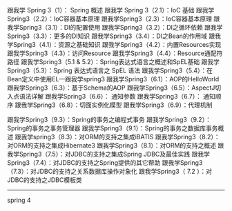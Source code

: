 跟我学 Spring 3（1）： Spring 概述
跟我学 Spring 3（2.1）：IoC 基础 
跟我学Spring3（2.2）：IoC容器基本原理
跟我学Spring3（2.3）：IoC容器基本原理
跟我学Spring3（3.1）：DI的配置使用
跟我学Spring3（3.2）：DI之循环依赖
跟我学Spring3（3.3）：更多的DI知识
跟我学Spring3（3.4）：DI之Bean的作用域
跟我学Spring3（4.1）：资源之基础知识
跟我学Spring3（4.2）：内置Resources实现
跟我学Spring3（4.3）：访问Resource
跟我学Spring3（4.4）：Resource通配符路径
跟我学Spring3（5.1 & 5.2）：Spring表达式语言之概述和SpEL基础
跟我学Spring3（5.3）：Spring 表达式语言之 SpEL 语法
跟我学Spring3（5.4）：在Bean定义中使用EL—跟我学spring3
跟我学Spring3（6.1）：AOP的HelloWorld
跟我学Spring3（6.3）：基于Schema的AOP
跟我学Spring3（6.5）：AspectJ切入点语法详解
跟我学Spring3（6.6）： 通知参数 
跟我学Spring3（6.7）： 通知顺序
跟我学Spring3（6.8）：切面实例化模型
跟我学Spring3（6.9）：代理机制

跟我学Spring3（9.3）：Spring的事务之编程式事务
跟我学Spring3（9.2）：Spring的事务之事务管理器
跟我学Spring3（9.1）：Spring的事务之数据库事务概述
跟我学spring3（8.3）：对ORM的支持之集成iBATIS
跟我学Spring3（8.2）：对ORM的支持之集成Hibernate3
跟我学Spring3（8.1）：对ORM的支持之概述
跟我学Spring3（7.5）：对JDBC的支持之集成Spring JDBC及最佳实践
跟我学Spring3（7.4）：对JDBC的支持之Spring提供的其它帮助
跟我学Spring3（7.3）：对JDBC的支持之关系数据库操作对象化
跟我学Spring3（ 7.2 ）：对JDBC的支持之JDBC模板类

---
spring 4
